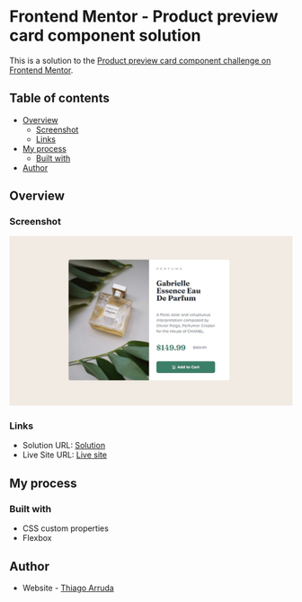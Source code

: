 # Frontend Mentor - Product preview card component solution

This is a solution to the [Product preview card component challenge on Frontend Mentor](https://www.frontendmentor.io/challenges/product-preview-card-component-GO7UmttRfa). 
## Table of contents

- [Overview](#overview)
  - [Screenshot](#screenshot)
  - [Links](#links)
- [My process](#my-process)
  - [Built with](#built-with)
- [Author](#author)


## Overview

### Screenshot

![](./imgs/screenshot.jpg)

### Links

- Solution URL: [Solution](https://www.frontendmentor.io/solutions/product-preview-card-component--cZ1c6pM6E)
- Live Site URL: [Live site](https://thiagofons.github.io/FEM-ProductPreviewCard/)

## My process

### Built with

- CSS custom properties
- Flexbox

## Author

- Website - [Thiago Arruda](https://github.com/thiagofons)

